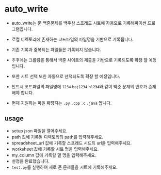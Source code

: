 # auto_write



- auto_write는 푼 백준문제를 백주삼 스프레드 시트에 자동으로 기록해파이썬 프로그램입니다.

- 로컬 디렉토리에 존재하는 코드파일의 파일명을 기반으로 기록됩니다.
- 기존 기록과 중복되는 파일들은 기록되지 않습니다.
- 추후에는 크롤링을 통해서 백준 사이트의 제출을 기반으로 기록되도록 확장 할 예정입니다.
- 또한 시트 선택 또한 자동으로 선택되도록 확장 할 예정입니다.

- 반드시 코드파일의 파일명에 `1234` `boj1234` `b1234`와 같이 백준 문제의 번호가 존재해야 합니다.
- 현재 지원하는 파일 확장자는 `.py` `.cpp` `.c` `.java` 입니다.



## usage



- setup json 파일을 열어주세요.
- path 값에 기록될 디렉토리의 path를 입력해주세요.
- spreadsheet_url 값에 기록할 스프레드 시드의 url을 입력해주세요.
- worksheet 값에 기록할 시트 명을 입력해주세요.
- my_column 값에 기록할 열 명을 입력해주세요.
- 설정을 완료했습니다. 
- `test.py`를 실행하여 새로 푼 문제들을 시트에 기록해주세요.

